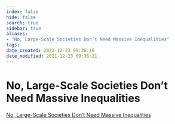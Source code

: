 ```yaml
---
index: false
hide: false
search: true
sidebar: true
aliases:
- "No, Large-Scale Societies Don’t Need Massive Inequalities"
tags:
date_created: 2021-12-23 09:36:16
date_modified: 2021-12-23 09:36:21
---
```


# No, Large-Scale Societies Don’t Need Massive Inequalities

[No, Large-Scale Societies Don’t Need Massive Inequalities](https://jacobinmag.com/2021/12/wengrow-interview-graeber-dawn-of-everything-urbanism-hunter-gatherers-agriculture/)

